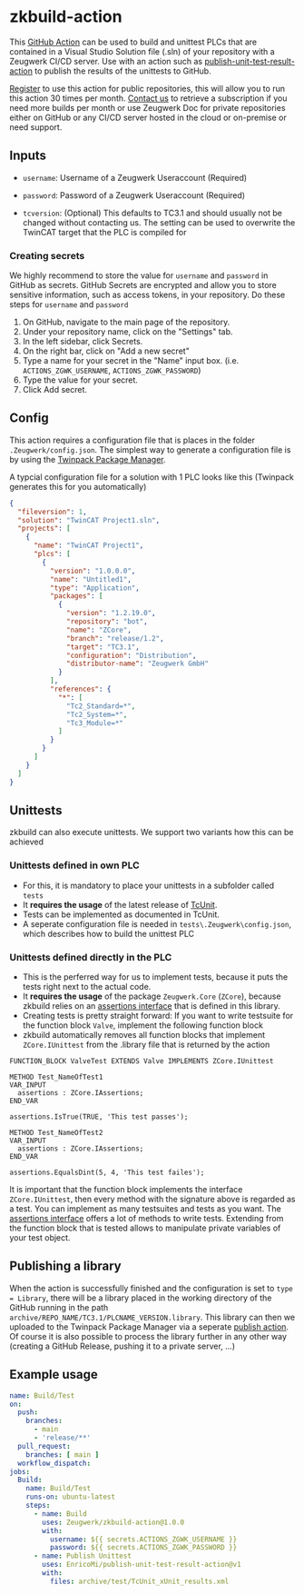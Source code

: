 # zkbuild-action

This [GitHub Action](https://github.com/features/actions) can be used to build and unittest PLCs that are contained in a Visual Studio Solution file (.sln) of your repository with a Zeugwerk CI/CD server. Use with an action such as [publish-unit-test-result-action](https://github.com/EnricoMi/publish-unit-test-result-action) to publish the results of the unittests to GitHub.

[Register](mailto:info@zeugwerk.at) to use this action for public repositories, this will allow you to run this action 30 times per month. [Contact us](mailto:info@zeugwerk.at) to retrieve a subscription if you need more builds per month or use Zeugwerk Doc for private repositories either on GitHub or any CI/CD server hosted in the cloud or on-premise or need support.



## Inputs

* `username`: Username of a Zeugwerk Useraccount (Required)

* `password`: Password of a Zeugwerk Useraccount (Required)

* `tcversion`: (Optional) This defaults to TC3.1 and should usually not be changed without contacting us. The setting can be used to overwrite the TwinCAT target that the PLC is compiled for



### Creating secrets

We highly recommend to store the value for `username` and `password` in GitHub as secrets. GitHub Secrets are encrypted and allow you to store sensitive information, such as access tokens, in your repository. Do these steps for `username` and `password`

1. On GitHub, navigate to the main page of the repository.
2. Under your repository name, click on the "Settings" tab.
3. In the left sidebar, click Secrets.
4. On the right bar, click on "Add a new secret" 
5. Type a name for your secret in the "Name" input box. (i.e. `ACTIONS_ZGWK_USERNAME`, `ACTIONS_ZGWK_PASSWORD`)
6. Type the value for your secret.
7. Click Add secret. 

## Config

This action requires a configuration file that is places in the folder `.Zeugwerk/config.json`. The simplest way to generate a configuration file is by using the [Twinpack Package Manager](https://github.com/Zeugwerk/Twinpack/blob/main/README.md#configuration-file-zeugwerkconfigjson).

A typcial configuration file for a solution with 1 PLC looks like this (Twinpack generates this for you automatically)

```json
{
  "fileversion": 1,
  "solution": "TwinCAT Project1.sln",
  "projects": [
    {
      "name": "TwinCAT Project1",
      "plcs": [
        {
          "version": "1.0.0.0",
          "name": "Untitled1",
          "type": "Application",
          "packages": [
            {
              "version": "1.2.19.0",
              "repository": "bot",
              "name": "ZCore",
              "branch": "release/1.2",
              "target": "TC3.1",
              "configuration": "Distribution",
              "distributor-name": "Zeugwerk GmbH"
            }
          ],
          "references": {
            "*": [
              "Tc2_Standard=*",
              "Tc2_System=*",
              "Tc3_Module=*"
            ]
          }
        }
      ]
    }
  ]
}
```

## Unittests

zkbuild can also execute unittests. We support two variants how this can be achieved

### Unittests defined in own PLC

- For this, it is mandatory to place your unittests in a subfolder called `tests`
- It **requires the usage** of the latest release of [TcUnit](https://github.com/tcunit/TcUnit).
- Tests can be implemented as documented in TcUnit.
- A seperate configuration file is needed in `tests\.Zeugwerk\config.json`, which describes how to build the unittest PLC

### Unittests defined directly in the PLC

- This is the perferred way for us to implement tests, because it puts the tests right next to the actual code.
- It **requires the usage** of the package `Zeugwerk.Core` (`ZCore`), because zkbuild relies on an [assertions interface](https://doc.zeugwerk.dev/reference/ZCore/UnitTest/IAssertions.html) that is defined in this library.
- Creating tests is pretty straight forward: If you want to write testsuite for the function block `Valve`, implement the following function block
- zkbuild automatically removes all function blocks that implement `ZCore.IUnittest` from the .library file that is returned by the action

```
FUNCTION_BLOCK ValveTest EXTENDS Valve IMPLEMENTS ZCore.IUnittest

METHOD Test_NameOfTest1
VAR_INPUT
  assertions : ZCore.IAssertions;
END_VAR

assertions.IsTrue(TRUE, 'This test passes');

METHOD Test_NameOfTest2
VAR_INPUT
  assertions : ZCore.IAssertions;
END_VAR

assertions.EqualsDint(5, 4, 'This test failes');
```

It is important that the function block implements the interface `ZCore.IUnittest`, then every method with the signature above is regarded as a test.
You can implement as many testsuites and tests as you want. The [assertions interface](https://doc.zeugwerk.dev/reference/ZCore/UnitTest/IAssertions.html) offers a lot of methods to write tests. Extending from the function block that is tested allows to manipulate private variables of your test object.

## Publishing a library

When the action is successfully finished and the configuration is set to `type = Library`, there will be a library placed in the working directory of the GitHub running in the path `archive/REPO_NAME/TC3.1/PLCNAME_VERSION.library`.
This library can then we uploaded to the Twinpack Package Manager via a seperate [publish action](https://github.com/Zeugwerk/twinpack-action). Of course it is also possible to process the library further in any other way (creating a GitHub Release, pushing it to a private server, ...)

## Example usage

```yaml
name: Build/Test
on:
  push:
    branches:
      - main
      - 'release/**'
  pull_request:
    branches: [ main ]
  workflow_dispatch:
jobs:
  Build:
    name: Build/Test
    runs-on: ubuntu-latest
    steps:
      - name: Build
        uses: Zeugwerk/zkbuild-action@1.0.0
        with:
          username: ${{ secrets.ACTIONS_ZGWK_USERNAME }}
          password: ${{ secrets.ACTIONS_ZGWK_PASSWORD }}
      - name: Publish Unittest
        uses: EnricoMi/publish-unit-test-result-action@v1
        with:
          files: archive/test/TcUnit_xUnit_results.xml
```

